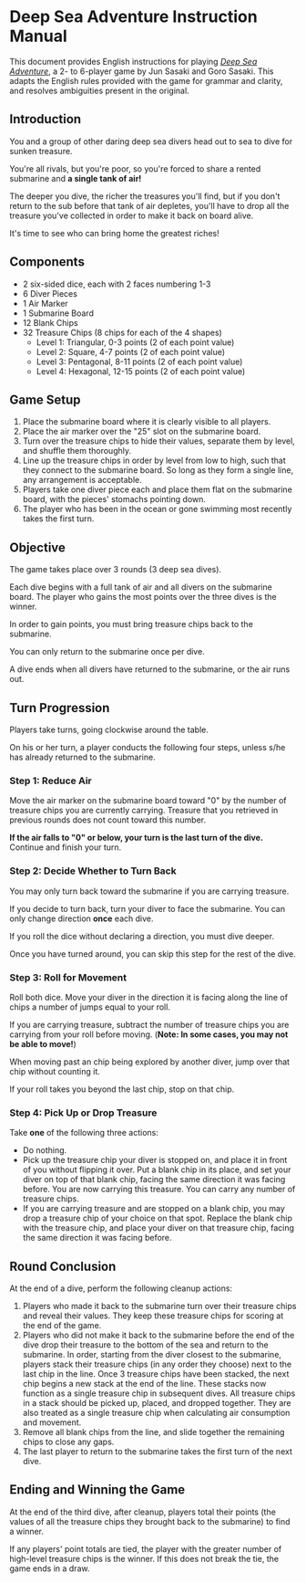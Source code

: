 # Deep Sea Adventure Instruction Manual

This document provides English instructions for playing [*Deep Sea Adventure*](https://oinkgms.com/en/deep-sea-adventure), a 2- to 6-player game by Jun Sasaki and Goro Sasaki. This adapts the English rules provided with the game for grammar and clarity, and resolves ambiguities present in the original.

## Introduction

You and a group of other daring deep sea divers head out to sea to dive for sunken treasure.

You're all rivals, but you're poor, so you're forced to share a rented submarine and **a single tank of air!**

The deeper you dive, the richer the treasures you'll find, but if you don't return to the sub before that tank of air depletes, you'll have to drop all the treasure you've collected in order to make it back on board alive.

It's time to see who can bring home the greatest riches!

## Components

* 2 six-sided dice, each with 2 faces numbering 1-3
* 6 Diver Pieces
* 1 Air Marker
* 1 Submarine Board
* 12 Blank Chips
* 32 Treasure Chips (8 chips for each of the 4 shapes)
    * Level 1: Triangular, 0-3 points (2 of each point value)
    * Level 2: Square, 4-7 points (2 of each point value)
    * Level 3: Pentagonal, 8-11 points (2 of each point value)
    * Level 4: Hexagonal, 12-15 points (2 of each point value)

## Game Setup

1. Place the submarine board where it is clearly visible to all players.
2. Place the air marker over the "25" slot on the submarine board.
3. Turn over the treasure chips to hide their values, separate them by level, and shuffle them thoroughly.
4. Line up the treasure chips in order by level from low to high, such that they connect to the submarine board. So long as they form a single line, any arrangement is acceptable.
5. Players take one diver piece each and place them flat on the submarine board, with the pieces' stomachs pointing down.
6. The player who has been in the ocean or gone swimming most recently takes the first turn.

## Objective

The game takes place over 3 rounds (3 deep sea dives).

Each dive begins with a full tank of air and all divers on the submarine board. The player who gains the most points over the three dives is the winner.

In order to gain points, you must bring treasure chips back to the submarine.

You can only return to the submarine once per dive.

A dive ends when all divers have returned to the submarine, or the air runs out.

## Turn Progression

Players take turns, going clockwise around the table.

On his or her turn, a player conducts the following four steps, unless s/he has already returned to the submarine.

### Step 1: Reduce Air

Move the air marker on the submarine board toward "0" by the number of treasure chips you are currently carrying. Treasure that you retrieved in previous rounds does not count toward this number.

**If the air falls to "0" or below, your turn is the last turn of the dive.** Continue and finish your turn.

### Step 2: Decide Whether to Turn Back

You may only turn back toward the submarine if you are carrying treasure.

If you decide to turn back, turn your diver to face the submarine. You can only change direction **once** each dive.

If you roll the dice without declaring a direction, you must dive deeper.

Once you have turned around, you can skip this step for the rest of the dive.

### Step 3: Roll for Movement

Roll both dice. Move your diver in the direction it is facing along the line of chips a number of jumps equal to your roll.

If you are carrying treasure, subtract the number of treasure chips you are carrying from your roll before moving. (**Note: In some cases, you may not be able to move!**)

When moving past an chip being explored by another diver, jump over that chip without counting it.

If your roll takes you beyond the last chip, stop on that chip.

### Step 4: Pick Up or Drop Treasure

Take **one** of the following three actions:

* Do nothing.
* Pick up the treasure chip your diver is stopped on, and place it in front of you without flipping it over. Put a blank chip in its place, and set your diver on top of that blank chip, facing the same direction it was facing before. You are now carrying this treasure. You can carry any number of treasure chips.
* If you are carrying treasure and are stopped on a blank chip, you may drop a treasure chip of your choice on that spot. Replace the blank chip with the treasure chip, and place your diver on that treasure chip, facing the same direction it was facing before.

## Round Conclusion

At the end of a dive, perform the following cleanup actions:

1. Players who made it back to the submarine turn over their treasure chips and reveal their values. They keep these treasure chips for scoring at the end of the game.
2. Players who did not make it back to the submarine before the end of the dive drop their treasure to the bottom of the sea and return to the submarine. In order, starting from the diver closest to the submarine, players stack their treasure chips (in any order they choose) next to the last chip in the line. Once 3 treasure chips have been stacked, the next chip begins a new stack at the end of the line. These stacks now function as a single treasure chip in subsequent dives. All treasure chips in a stack should be picked up, placed, and dropped together. They are also treated as a single treasure chip when calculating air consumption and movement.
3. Remove all blank chips from the line, and slide together the remaining chips to close any gaps.
4. The last player to return to the submarine takes the first turn of the next dive.

## Ending and Winning the Game

At the end of the third dive, after cleanup, players total their points (the values of all the treasure chips they brought back to the submarine) to find a winner.

If any players' point totals are tied, the player with the greater number of high-level treasure chips is the winner. If this does not break the tie, the game ends in a draw.
